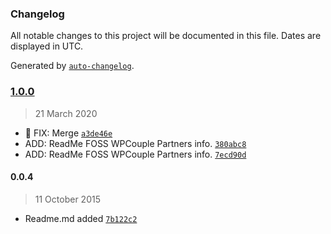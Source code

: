 ### Changelog

All notable changes to this project will be documented in this file. Dates are displayed in UTC.

Generated by [`auto-changelog`](https://github.com/CookPete/auto-changelog).

### [1.0.0](https://github.com/ahmadawais/git/compare/0.0.4...1.0.0)

> 21 March 2020

- 🐛 FIX: Merge [`a3de46e`](https://github.com/ahmadawais/git/commit/a3de46e9ce84fdddc006c27a8aaf33d388b97c57)
- ADD: ReadMe FOSS WPCouple Partners info. [`380abc8`](https://github.com/ahmadawais/git/commit/380abc8d451368b0a9e4df3df8d6376ce0124a61)
- ADD: ReadMe FOSS WPCouple Partners info. [`7ecd90d`](https://github.com/ahmadawais/git/commit/7ecd90d316894adb02d4fc08cbaee06145ebdd62)

#### 0.0.4

> 11 October 2015

- Readme.md added [`7b122c2`](https://github.com/ahmadawais/git/commit/7b122c22a8973380e4376dd83bc517c5f808f8c7)
